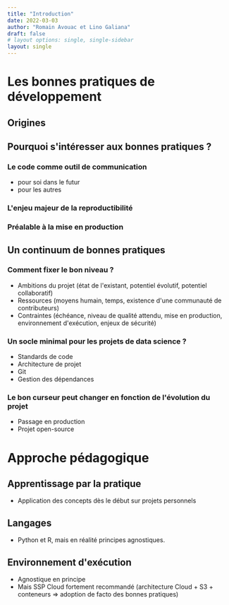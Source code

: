 ```yaml
---
title: "Introduction"
date: 2022-03-03
author: "Romain Avouac et Lino Galiana"
draft: false
# layout options: single, single-sidebar
layout: single
---
```





# Les bonnes pratiques de développement

## Origines
  
## Pourquoi s'intéresser aux bonnes pratiques ?

### Le code comme outil de communication
        
- pour soi dans le futur
- pour les autres
        
### L'enjeu majeur de la reproductibilité

### Préalable à la mise en production

## Un continuum de bonnes pratiques

### Comment fixer le bon niveau ?
            
- Ambitions du projet (état de l'existant, potentiel évolutif, potentiel collaboratif)
- Ressources (moyens humain, temps, existence d'une communauté de contributeurs)
- Contraintes (échéance, niveau de qualité attendu, mise en production, environnement d'exécution, enjeux de sécurité)

### Un socle minimal pour les projets de data science ?

- Standards de code
- Architecture de projet
- Git
- Gestion des dépendances

### Le bon curseur peut changer en fonction de l'évolution du projet

- Passage en production
- Projet open-source


# Approche pédagogique

## Apprentissage par la pratique

- Application des concepts dès le début sur projets personnels

## Langages

- Python et R, mais en réalité principes agnostiques.

## Environnement d'exécution

- Agnostique en principe
- Mais SSP Cloud fortement recommandé (architecture Cloud + S3 + conteneurs => adoption de facto des bonnes pratiques)

